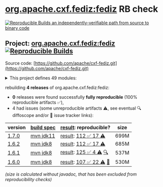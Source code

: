 [org.apache.cxf.fediz:fediz](https://central.sonatype.com/artifact/org.apache.cxf.fediz/fediz/versions) RB check
=======

[![Reproducible Builds](https://reproducible-builds.org/images/logos/rb.svg) an independently-verifiable path from source to binary code](https://reproducible-builds.org/)

## Project: [org.apache.cxf.fediz:fediz](https://central.sonatype.com/artifact/org.apache.cxf.fediz/fediz/versions) [![Reproducible Builds](https://img.shields.io/endpoint?url=https://raw.githubusercontent.com/jvm-repo-rebuild/reproducible-central/master/content/org/apache/cxf/fediz/badge.json)](https://github.com/jvm-repo-rebuild/reproducible-central/blob/master/content/org/apache/cxf/fediz/README.md)

Source code: [https://github.com/apache/cxf-fediz.git](https://github.com/apache/cxf-fediz.git)

<details><summary>This project defines 49 modules:</summary>

* [org.apache.cxf.fediz.examples.wsclientWebapp.webservice:common](https://central.sonatype.com/artifact/org.apache.cxf.fediz.examples.wsclientWebapp.webservice/common/overview)
* [org.apache.cxf.fediz.examples.wsclientWebapp.webservice:fedizservice](https://central.sonatype.com/artifact/org.apache.cxf.fediz.examples.wsclientWebapp.webservice/fedizservice/overview)
* [org.apache.cxf.fediz.examples.wsclientWebapp:webapp](https://central.sonatype.com/artifact/org.apache.cxf.fediz.examples.wsclientWebapp/webapp/overview)
* [org.apache.cxf.fediz.examples.wsclientWebapp:webservice](https://central.sonatype.com/artifact/org.apache.cxf.fediz.examples.wsclientWebapp/webservice/overview)
* [org.apache.cxf.fediz.examples:jaxrsCxfPluginWebapp](https://central.sonatype.com/artifact/org.apache.cxf.fediz.examples/jaxrsCxfPluginWebapp/overview)
* [org.apache.cxf.fediz.examples:jaxrsSimpleWebapp](https://central.sonatype.com/artifact/org.apache.cxf.fediz.examples/jaxrsSimpleWebapp/overview)
* [org.apache.cxf.fediz.examples:jaxrsSpringSecurityWebapp](https://central.sonatype.com/artifact/org.apache.cxf.fediz.examples/jaxrsSpringSecurityWebapp/overview)
* [org.apache.cxf.fediz.examples:simpleWebapp](https://central.sonatype.com/artifact/org.apache.cxf.fediz.examples/simpleWebapp/overview)
* [org.apache.cxf.fediz.examples:springPreauthWebapp](https://central.sonatype.com/artifact/org.apache.cxf.fediz.examples/springPreauthWebapp/overview)
* [org.apache.cxf.fediz.examples:springWebapp](https://central.sonatype.com/artifact/org.apache.cxf.fediz.examples/springWebapp/overview)
* [org.apache.cxf.fediz.examples:wsclientWebapp](https://central.sonatype.com/artifact/org.apache.cxf.fediz.examples/wsclientWebapp/overview)
* [org.apache.cxf.fediz.systests.federation:fediz-systests-federation-oidcIdpWebapp](https://central.sonatype.com/artifact/org.apache.cxf.fediz.systests.federation/fediz-systests-federation-oidcIdpWebapp/overview)
* [org.apache.cxf.fediz.systests.federation:fediz-systests-federation-samlIdpWebapp](https://central.sonatype.com/artifact/org.apache.cxf.fediz.systests.federation/fediz-systests-federation-samlIdpWebapp/overview)
* [org.apache.cxf.fediz.systests.federation:fediz-systests-federation-samlWebapp](https://central.sonatype.com/artifact/org.apache.cxf.fediz.systests.federation/fediz-systests-federation-samlWebapp/overview)
* [org.apache.cxf.fediz.systests.federation:fediz-systests-federation-samlsso](https://central.sonatype.com/artifact/org.apache.cxf.fediz.systests.federation/fediz-systests-federation-samlsso/overview)
* [org.apache.cxf.fediz.systests.federation:fediz-systests-federation-unknown-subject](https://central.sonatype.com/artifact/org.apache.cxf.fediz.systests.federation/fediz-systests-federation-unknown-subject/overview)
* [org.apache.cxf.fediz.systests.federation:fediz-systests-federation-wsfed](https://central.sonatype.com/artifact/org.apache.cxf.fediz.systests.federation/fediz-systests-federation-wsfed/overview)
* [org.apache.cxf.fediz.systests.webapps:fediz-systests-webapps-cxf](https://central.sonatype.com/artifact/org.apache.cxf.fediz.systests.webapps/fediz-systests-webapps-cxf/overview)
* [org.apache.cxf.fediz.systests.webapps:fediz-systests-webapps-simple](https://central.sonatype.com/artifact/org.apache.cxf.fediz.systests.webapps/fediz-systests-webapps-simple/overview)
* [org.apache.cxf.fediz.systests.webapps:fediz-systests-webapps-spring](https://central.sonatype.com/artifact/org.apache.cxf.fediz.systests.webapps/fediz-systests-webapps-spring/overview)
* [org.apache.cxf.fediz.systests.webapps:fediz-systests-webapps-springPreauth](https://central.sonatype.com/artifact/org.apache.cxf.fediz.systests.webapps/fediz-systests-webapps-springPreauth/overview)
* [org.apache.cxf.fediz.systests:fediz-systests-custom](https://central.sonatype.com/artifact/org.apache.cxf.fediz.systests/fediz-systests-custom/overview)
* [org.apache.cxf.fediz.systests:fediz-systests-cxf](https://central.sonatype.com/artifact/org.apache.cxf.fediz.systests/fediz-systests-cxf/overview)
* [org.apache.cxf.fediz.systests:fediz-systests-federation](https://central.sonatype.com/artifact/org.apache.cxf.fediz.systests/fediz-systests-federation/overview)
* [org.apache.cxf.fediz.systests:fediz-systests-idp](https://central.sonatype.com/artifact/org.apache.cxf.fediz.systests/fediz-systests-idp/overview)
* [org.apache.cxf.fediz.systests:fediz-systests-jetty9](https://central.sonatype.com/artifact/org.apache.cxf.fediz.systests/fediz-systests-jetty9/overview)
* [org.apache.cxf.fediz.systests:fediz-systests-kerberos](https://central.sonatype.com/artifact/org.apache.cxf.fediz.systests/fediz-systests-kerberos/overview)
* [org.apache.cxf.fediz.systests:fediz-systests-ldap](https://central.sonatype.com/artifact/org.apache.cxf.fediz.systests/fediz-systests-ldap/overview)
* [org.apache.cxf.fediz.systests:fediz-systests-oidc](https://central.sonatype.com/artifact/org.apache.cxf.fediz.systests/fediz-systests-oidc/overview)
* [org.apache.cxf.fediz.systests:fediz-systests-samlsso](https://central.sonatype.com/artifact/org.apache.cxf.fediz.systests/fediz-systests-samlsso/overview)
* [org.apache.cxf.fediz.systests:fediz-systests-spring](https://central.sonatype.com/artifact/org.apache.cxf.fediz.systests/fediz-systests-spring/overview)
* [org.apache.cxf.fediz.systests:fediz-systests-tests](https://central.sonatype.com/artifact/org.apache.cxf.fediz.systests/fediz-systests-tests/overview)
* [org.apache.cxf.fediz.systests:fediz-systests-tomcat](https://central.sonatype.com/artifact/org.apache.cxf.fediz.systests/fediz-systests-tomcat/overview)
* [org.apache.cxf.fediz.systests:fediz-systests-webapps](https://central.sonatype.com/artifact/org.apache.cxf.fediz.systests/fediz-systests-webapps/overview)
* [org.apache.cxf.fediz:apache-fediz](https://central.sonatype.com/artifact/org.apache.cxf.fediz/apache-fediz/overview)
* [org.apache.cxf.fediz:examples](https://central.sonatype.com/artifact/org.apache.cxf.fediz/examples/overview)
* [org.apache.cxf.fediz:fediz](https://central.sonatype.com/artifact/org.apache.cxf.fediz/fediz/overview)
* [org.apache.cxf.fediz:fediz-core](https://central.sonatype.com/artifact/org.apache.cxf.fediz/fediz-core/overview)
* [org.apache.cxf.fediz:fediz-cxf](https://central.sonatype.com/artifact/org.apache.cxf.fediz/fediz-cxf/overview)
* [org.apache.cxf.fediz:fediz-idp](https://central.sonatype.com/artifact/org.apache.cxf.fediz/fediz-idp/overview)
* [org.apache.cxf.fediz:fediz-idp-core](https://central.sonatype.com/artifact/org.apache.cxf.fediz/fediz-idp-core/overview)
* [org.apache.cxf.fediz:fediz-idp-sts](https://central.sonatype.com/artifact/org.apache.cxf.fediz/fediz-idp-sts/overview)
* [org.apache.cxf.fediz:fediz-jetty9](https://central.sonatype.com/artifact/org.apache.cxf.fediz/fediz-jetty9/overview)
* [org.apache.cxf.fediz:fediz-oidc](https://central.sonatype.com/artifact/org.apache.cxf.fediz/fediz-oidc/overview)
* [org.apache.cxf.fediz:fediz-spring](https://central.sonatype.com/artifact/org.apache.cxf.fediz/fediz-spring/overview)
* [org.apache.cxf.fediz:fediz-systests](https://central.sonatype.com/artifact/org.apache.cxf.fediz/fediz-systests/overview)
* [org.apache.cxf.fediz:fediz-tomcat](https://central.sonatype.com/artifact/org.apache.cxf.fediz/fediz-tomcat/overview)
* [org.apache.cxf.fediz:plugin](https://central.sonatype.com/artifact/org.apache.cxf.fediz/plugin/overview)
* [org.apache.cxf.fediz:services](https://central.sonatype.com/artifact/org.apache.cxf.fediz/services/overview)
</details>

rebuilding **4 releases** of org.apache.cxf.fediz:fediz:
- **0** releases were found successfully **fully reproducible** (100% reproducible artifacts :white_check_mark:),
- 4 had issues (some unreproducible artifacts :warning:, see eventual :mag: diffoscope and/or :memo: issue tracker links):

| version | [build spec](/BUILDSPEC.md) | [result](https://reproducible-builds.org/docs/jvm/): reproducible? | size |
| -- | --------- | ------ | -- |
| [1.7.0](https://central.sonatype.com/artifact/org.apache.cxf.fediz/fediz/1.7.0/pom) | [mvn jdk11](fediz-1.7.0.buildspec) | [result](fediz-1.7.0.buildinfo): [112 :white_check_mark:  17 :warning:](fediz-1.7.0.buildcompare) | 699M |
| [1.6.2](https://central.sonatype.com/artifact/org.apache.cxf.fediz/fediz/1.6.2/pom) | [mvn jdk8](fediz-1.6.2.buildspec) | [result](fediz-1.6.2.buildinfo): [112 :white_check_mark:  17 :warning:](fediz-1.6.2.buildcompare) | 685M |
| [1.6.1](https://central.sonatype.com/artifact/org.apache.cxf.fediz/fediz/1.6.1/pom) | [mvn jdk8](fediz-1.6.1.buildspec) | [result](fediz-1.6.1.buildinfo): [125 :white_check_mark:  4 :warning:](fediz-1.6.1.buildcompare) [:mag:](fediz-1.6.1.diffoscope) | 537M |
| [1.6.0](https://central.sonatype.com/artifact/org.apache.cxf.fediz/fediz/1.6.0/pom) | [mvn jdk8](fediz-1.6.0.buildspec) | [result](fediz-1.6.0.buildinfo): [107 :white_check_mark:  22 :warning:](fediz-1.6.0.buildcompare) [:memo:](https://github.com/apache/cxf-fediz/pull/63) | 530M |

<i>(size is calculated without javadoc, that has been excluded from reproducibility checks)</i>
